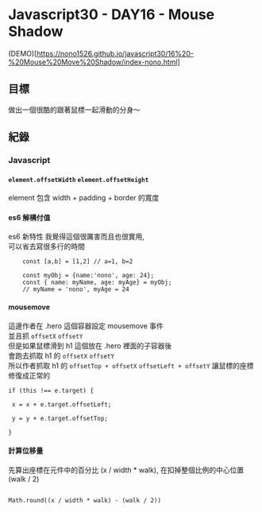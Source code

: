 Javascript30 - DAY16 - Mouse Shadow
==================================
(DEMO)[https://nono1526.github.io/javascript30/16%20-%20Mouse%20Move%20Shadow/index-nono.html]
## 目標
做出一個很酷的跟著鼠標一起滑動的分身～
## 紀錄
### Javascript
#### `element.offsetWidth` `element.offsetHeight` 
element 包含 width + padding + border 的寬度
#### es6 解構付值
es6 新特性
我覺得這個很厲害而且也很實用,  
可以省去寫很多行的時間  
```javascript=
    const [a,b] = [1,2] // a=1, b=2

    const myObj = {name:'nono', age: 24};
    const { name: myName, age: myAge} = myObj;
    // myName = 'nono', myAge = 24
```
#### mousemove
這邊作者在 .hero 這個容器設定 mousemove 事件  
並且抓 `offsetX` `offsetY`  
但是如果鼠標滑到 h1 這個放在 .hero 裡面的子容器後  
會跑去抓取 h1 的 `offsetX` `offsetY`  
所以作者抓取 h1 的 `offsetTop + offsetX` `offsetLeft + offsetY` 讓鼠標的座標修復成正常的  

```javascript=
if (this !== e.target) {

 x = x + e.target.offsetLeft;

 y = y + e.target.offsetTop;

}

```

#### 計算位移量
先算出座標在元件中的百分比 (x / width * walk), 在扣掉整個比例的中心位置 (walk / 2)
```

Math.round((x / width * walk) - (walk / 2))
```


